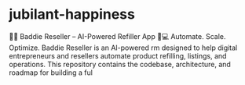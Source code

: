 # jubilant-happiness
💎✨ Baddie Reseller – AI-Powered Refiller App 🚀💻  Automate. Scale. Optimize.  Baddie Reseller is an AI-powered rm designed to help digital entrepreneurs and resellers automate product refilling, listings, and operations. This repository contains the codebase, architecture, and roadmap for building a ful
